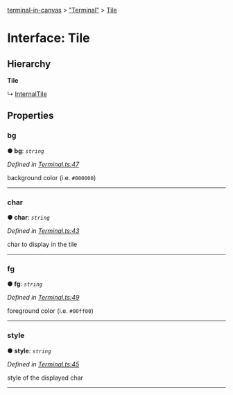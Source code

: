 [terminal-in-canvas](../README.md) > ["Terminal"](../modules/_terminal_.md) > [Tile](../interfaces/_terminal_.tile.md)



# Interface: Tile

## Hierarchy

**Tile**

↳  [InternalTile](_terminal_.internaltile.md)









## Properties
<a id="bg"></a>

###  bg

**●  bg**:  *`string`* 

*Defined in [Terminal.ts:47](https://github.com/danikaze/terminal-in-canvas/blob/34567b2/src/Terminal.ts#L47)*



background color (i.e. `#000000`)




___

<a id="char"></a>

###  char

**●  char**:  *`string`* 

*Defined in [Terminal.ts:43](https://github.com/danikaze/terminal-in-canvas/blob/34567b2/src/Terminal.ts#L43)*



char to display in the tile




___

<a id="fg"></a>

###  fg

**●  fg**:  *`string`* 

*Defined in [Terminal.ts:49](https://github.com/danikaze/terminal-in-canvas/blob/34567b2/src/Terminal.ts#L49)*



foreground color (i.e. `#00ff00`)




___

<a id="style"></a>

###  style

**●  style**:  *`string`* 

*Defined in [Terminal.ts:45](https://github.com/danikaze/terminal-in-canvas/blob/34567b2/src/Terminal.ts#L45)*



style of the displayed char




___


